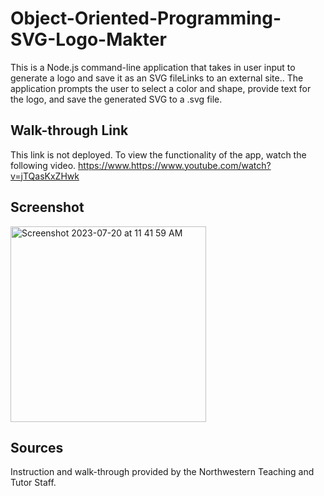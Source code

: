 # Object-Oriented-Programming-SVG-Logo-Makter
This is a Node.js command-line application that takes in user input to generate a logo and save it as an SVG fileLinks to an external site.. The application prompts the user to select a color and shape, provide text for the logo, and save the generated SVG to a .svg file.

## Walk-through Link 
This link is not deployed. To view the functionality of the app, watch the following video. https://www.https://www.youtube.com/watch?v=jTQasKxZHwk 

## Screenshot 
<img width="313" alt="Screenshot 2023-07-20 at 11 41 59 AM" src="https://github.com/rachelmcallister1/Object-Oriented-Programming-SVG-Logo-Makter/assets/123043102/6a545565-0687-4e92-82a9-7296b9cc0115">

## Sources
Instruction and walk-through provided by the Northwestern Teaching and Tutor Staff. 

